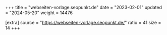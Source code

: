 +++
title = "webseiten-vorlage.seopunkt.de"
date = "2023-02-01"
updated = "2024-05-20"
weight = 14476

[extra]
source = "https://webseiten-vorlage.seopunkt.de/"
ratio = 41
size = 14
+++
